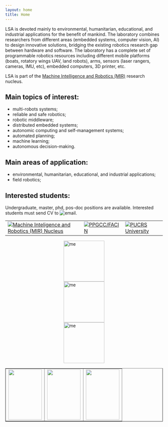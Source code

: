 ```yaml
---
layout: home
title: Home
---
```


LSA is devoted mainly to environmental, humanitarian, educational, and industrial applications for the benefit of mankind. 
The laboratory combines researchers from different areas (embedded systems, computer vision, AI) to design innovative solutions, bridging the existing robotics research gap between hardware and software. The laboratory has a complete set of programmable robotics resources including different mobile platforms (boats, rotatory wings UAV, land robots), arms, sensors (laser rangers, cameras, IMU, etc), embedded computers, 3D printer, etc.

LSA is part of the [Machine Intelligence and Robotics (MIR)](https://mir-pucrs.github.io/) research nucleus.

## Main topics of interest:

 - multi-robots systems;
 - reliable and safe robotics;
 - robotic middleware;
 - distributed embedded systems;
 - autonomic computing and self-management systems;
 - automated planning;
 - machine learning;
 - autonomous decision-making.

## Main areas of application:

 - environmental, humanitarian, educational, and industrial applications;
 - field robotics;

## Interested students:

Undergraduate, master, phd, pos-doc positions are available. Interested students must send CV to ![email](../images/email.png "email").


| | | |
| --- | --- | --- |
| <a href="http://mir-pucrs.github.io" rel="MIR">![Machine Inteligence and Robotics (MIR) Nucleus](../images/logos/mir-logo.png "Machine Inteligence and Robotics (MIR) Nucleus")</a> |  <a href="http://www.pucrs.br/facin/ppgcc/" rel="PPGCC">![PPGCC/FACIN](../images/logos/facin.jpg "PPGCC/FACIN")</a> | <a href="http://www.pucrs.br/" rel="PUCRS">![PUCRS University](../images/logos/pucrs.png "PUCRS University")</a>  |


<td>
    <div style="margin: 0 auto; width: 130px">
          <img src="../images/logos/mir-logo.png" alt="me" style="width: 130px" />
    </div>
</td>

<td>
    <div style="margin: 0 auto; width: 130px">
          <img src="../images/logos/facin.jpg" alt="me" style="width: 130px" />
    </div>
</td>

<td>
    <div style="margin: 0 auto; width: 130px">
          <img src="../images/logos/pucrs.png" alt="me" style="width: 130px" />
    </div>
</td>


<table width="70%" border="1" cellspacing="7" cellpadding="7"> 
<tr> 
<td align="center"><a href="http://mir-pucrs.github.io"        rel="lightbox" ><img src="../images/logos/mir-logo.png" alt="" width="107" height="160" /></a></td> 
<td align="center"><a href="http://www.pucrs.br/facin/ppgcc/"  rel="lightbox" ><img src="../images/logos/facin.jpg" alt="" width="107" height="160" /></a></td> 
<td align="center"><a href="http://www.pucrs.br/"              rel="lightbox" ><img src="../images/logos/pucrs.png" alt="" width="107" height="160" /></a></td> 
</tr> 
</table>